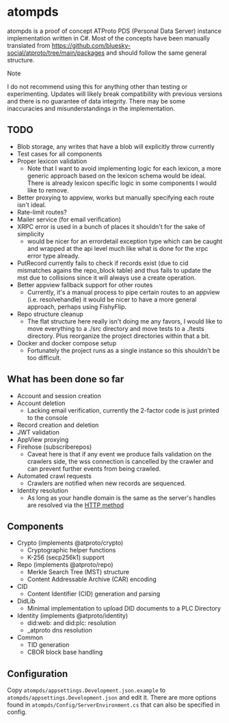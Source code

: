 ﻿# atompds
atompds is a proof of concept ATProto PDS (Personal Data Server) instance implementation written in C#.
Most of the concepts have been manually translated from https://github.com/bluesky-social/atproto/tree/main/packages
and should follow the same general structure.

> [!NOTE]  
> I do not recommend using this for anything other than testing or experimenting.
> Updates will likely break compatibility with previous versions and there is no guarantee of data integrity.
> There may be some inaccuracies and misunderstandings in the implementation.
 
## TODO
- Blob storage, any writes that have a blob will explicitly throw currently
- Test cases for all components
- Proper lexicon validation
  - Note that I want to avoid implementing logic for each lexicon, a more generic approach based on the lexicon schema would be ideal. There is already lexicon specific logic in some components I would like to remove.
- Better proxying to appview, works but manually specifying each route isn't ideal.
- Rate-limit routes?
- Mailer service (for email verification)
- XRPC error is used in a bunch of places it shouldn't for the sake of simplicity
  - would be nicer for an errordetail exception type which can be caught and wrapped at the api level much like what is done for the xrpc error type already.
- PutRecord currently fails to check if records exist (due to cid mismatches agains the repo_block table) and thus fails to update the mst due to collisions since it will always use a create operation.
- Better appview fallback support for other routes
  - Currently, it's a manual process to pipe certain routes to an appview (i.e. resolvehandle) it would be nicer to have a more general approach, perhaps using FishyFlip. 
- Repo structure cleanup
  - The flat structure here really isn't doing me any favors, I would like to move everything to a ./src directory and move tests to a ./tests directory. Plus reorganize the project directories within that a bit.
- Docker and docker compose setup
  - Fortunately the project runs as a single instance so this shouldn't be too difficult.

## What has been done so far
- Account and session creation
- Account deletion
  - Lacking email verification, currently the 2-factor code is just printed to the console
- Record creation and deletion
- JWT validation
- AppView proxying
- Firehose (subscriberepos)
  - Caveat here is that if any event we produce fails validation on the crawlers side, the wss connection is cancelled by the crawler and can prevent further events from being crawled. 
- Automated crawl requests
  - Crawlers are notified when new records are sequenced.
- Identity resolution
  - As long as your handle domain is the same as the server's handles are resolved via the [HTTP method](https://bsky.social/about/blog/4-28-2023-domain-handle-tutorial)

## Components
- Crypto (implements @atproto/crypto)
  - Cryptographic helper functions
  - K-256 (secp256k1) support
- Repo (implements @atproto/repo)
  - Merkle Search Tree (MST) structure
  - Content Addressable Archive (CAR) encoding
- CID
  - Content Identifier (CID) generation and parsing
- DidLib
  - Minimal implementation to upload DID documents to a PLC Directory
- Identity (implements @atproto/identity)
  - did:web: and did:plc: resolution
  - _atproto dns resolution
- Common
  - TID generation
  - CBOR block base handling

## Configuration
Copy `atompds/appsettings.Development.json.example` to `atompds/appsettings.Development.json` and edit it.
There are more options found in `atompds/Config/ServerEnvironment.cs` that can also be specified in config.

